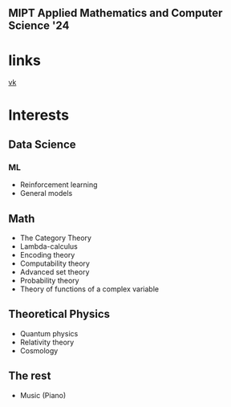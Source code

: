 ## MIPT Applied Mathematics and Computer Science '24
# links

[vk](vk.com/ivanrodkin)

# Interests
## Data Science
### ML
- Reinforcement learning
- General models

## Math
- The Category Theory
- Lambda-calculus
- Encoding theory
- Сomputability theory
- Advanced set theory
- Probability theory
- Theory of functions of a complex variable

## Theoretical Physics
- Quantum physics
- Relativity theory
- Cosmology

## The rest
- Music (Piano)
